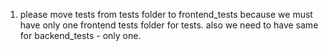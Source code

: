 1. please move tests from tests folder to frontend_tests because we must have only one frontend tests folder for tests. also we need to have same for backend_tests - only one.